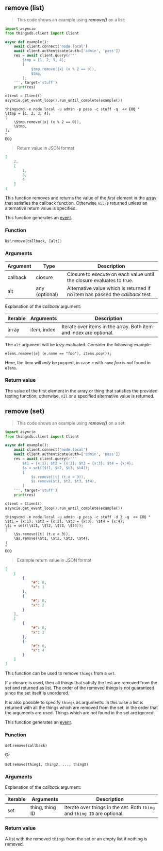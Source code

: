 ## remove (list)

> This code shows an example using ***remove()*** on a list:

```python
import asyncio
from thingsdb.client import Client

async def example():
    await client.connect('node.local')
    await client.authenticate(auth=['admin', 'pass'])
    res = await client.query(r'''
        $tmp = [1, 2, 3, 4];
        [
            $tmp.remove(|x| (x % 2 == 0)),
            $tmp,
        ];
    ''', target='stuff')
    print(res)

client = Client()
asyncio.get_event_loop().run_until_complete(example())
```

```shell
thingscmd -n node.local -u admin -p pass -c stuff -q  << EOQ "
\$tmp = [1, 2, 3, 4];
[
    \$tmp.remove(|x| (x % 2 == 0)),
    \$tmp,
];
"
EOQ
```

> Return value in JSON format

```json
[
    2,
    [
        1,
        3,
        4
    ]
]
```

This function removes and returns the value of the *first* element in the [array](#array-type)
that satisfies the callback function.
Otherwise `nil` is returned unless an alternative return value is specified.

This function generates an [event](#events).

### Function
*list*.`remove(callback, [alt])`

### Arguments
Argument | Type | Description
-------- | ---- | -----------
callback | closure | Closure to execute on each value until the closure evaluates to true.
alt | any (optional) | Alternative value which is returned if no item has passed the *callback* test.

Explanation of the *callback* argument:

Iterable | Arguments | Description
-------- | -------- | -----------
array | item, index | Iterate over items in the array. Both item and index are optional.

<aside class="notice">
The <code>alt</code> argument will be <i>lazy</i> evaluated. Consider the following example:
<p><code>elems.remove(|e| (e.name == "foo"), items.pop());</code><p>
Here, the item will <i>only</i> be popped, in case <code>e</code> with <code>name</code> <i>foo</i> is <i>not</i> found in <code>elems</code>.
</aside>

### Return value
The value of the first element in the array or thing that satisfies the provided testing function;
otherwise, `nil` or a specified alternative value is returned.


## remove (set)

> This code shows an example using ***remove()*** on a set:

```python
import asyncio
from thingsdb.client import Client

async def example():
    await client.connect('node.local')
    await client.authenticate(auth=['admin', 'pass'])
    res = await client.query(r'''
        $t1 = {x:1}; $t2 = {x:2}; $t3 = {x:3}; $t4 = {x:4};
        $s = set([$t1, $t2, $t3, $t4]);
        [
            $s.remove(|t| (t.x < 3)),
            $s.remove($t1, $t2, $t3, $t4),
        ]
    ''', target='stuff')
    print(res)

client = Client()
asyncio.get_event_loop().run_until_complete(example())
```

```shell
thingscmd -n node.local -u admin -p pass -c stuff -d 3 -q  << EOQ "
\$t1 = {x:1}; \$t2 = {x:2}; \$t3 = {x:3}; \$t4 = {x:4};
\$s = set([\$t1, \$t2, \$t3, \$t4]);
[
    \$s.remove(|t| (t.x < 3)),
    \$s.remove(\$t1, \$t2, \$t3, \$t4),
]
"
EOQ
```

> Example return value in JSON format

```json
[
    [
        {
            "#": 0,
            "x": 1
        },
        {
            "#": 0,
            "x": 2
        }
    ],
    [
        {
            "#": 0,
            "x": 3
        },
        {
            "#": 0,
            "x": 4
        }
    ]
]
```

This function can be used to remove `things` from a `set`.

If a closure is used, then all things that satisfy the test are removed from the set
and returned as list. The order of the removed things is not guaranteed since the set itself
is unordered.

It is also possible to specify `things` as arguments. In this case a list is returned with
all the things which are removed from the set, in the order that the arguments are used.
Things which are not found in the set are ignored.

This function generates an [event](#events).

### Function
*set*.`remove(callback)`

Or

*set*.`remove(thing1, thing2, ..., thingX)`

### Arguments
Explanation of the *callback* argument:

Iterable | Arguments | Description
-------- | -------- | -----------
set | thing, thing ID | Iterate over things in the set. Both `thing` and `thing ID` are optional.

### Return value
A list with the removed `things` from the set or an empty list if nothing is removed.
